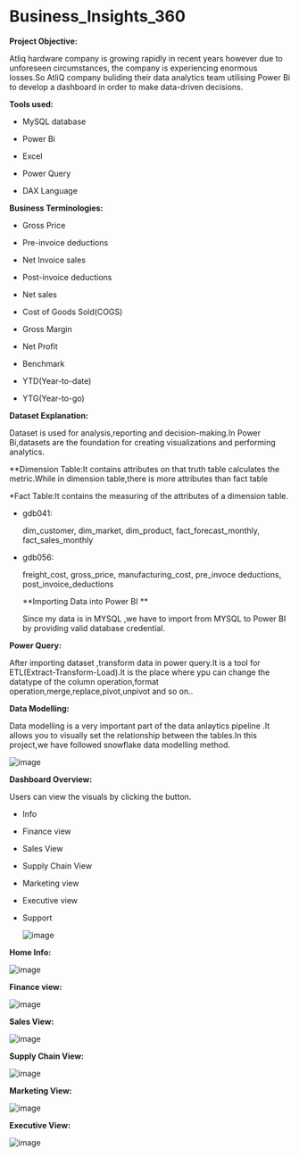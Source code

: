 # Business_Insights_360

**Project Objective:**

Atliq hardware company is growing rapidly in recent years however due to unforeseen circumstances, the company is experiencing enormous losses.So AtliQ company buliding their data analytics team utilising Power Bi to develop a dashboard in order to make data-driven decisions. 


**Tools used:**

- MySQL database

- Power Bi

- Excel

- Power Query

- DAX Language


**Business Terminologies:**
 
- Gross Price

 - Pre-invoice deductions

 - Net Invoice sales

 - Post-invoice deductions

-  Net sales

 - Cost of Goods Sold(COGS)
 
 - Gross Margin

 - Net Profit

 - Benchmark

 - YTD(Year-to-date)

 - YTG(Year-to-go)

 **Dataset Explanation:**

Dataset is used for analysis,reporting and decision-making.In Power Bi,datasets are the foundation for creating visualizations and performing analytics.

**Dimension Table:It contains attributes on that truth table calculates the metric.While in dimension table,there is  more attributes than fact table

*Fact Table:It contains the measuring of the attributes of a dimension table.
 
- gdb041:

   dim_customer,
   dim_market,
   dim_product,
   fact_forecast_monthly,
   fact_sales_monthly

- gdb056:

   freight_cost,
   gross_price,
   manufacturing_cost,
   pre_invoce deductions,
   post_invoice_deductions

  **Importing Data into Power BI **
   
   Since my data is in MYSQL ,we have to import from MYSQL to Power BI by providing valid database credential.

**Power Query:**

 After importing dataset ,transform data in power query.It is a tool for ETL(Extract-Transform-Load).It is the place where ypu can change the datatype  of the column operation,format 
 operation,merge,replace,pivot,unpivot and so on..

**Data Modelling:**
  
   Data modelling is a very important part of the data anlaytics pipeline .It allows you to visually set the relationship between the tables.In this project,we have followed snowflake data modelling method.
   
![image](https://github.com/user-attachments/assets/62f5e0fb-440c-46ba-a48f-2f47cbdce9e1)

   
**Dashboard Overview:**

Users can view the visuals by clicking the button.

- Info

- Finance view

- Sales View 

- Supply Chain View
 
- Marketing view

- Executive view

- Support


   ![image](https://github.com/user-attachments/assets/8f17f9e6-8f44-446d-95d7-dafd2624914b)

 **Home Info:**

  ![image](https://github.com/user-attachments/assets/c9ffb63d-94c6-4864-8f58-23654d415684)

  **Finance view:**

  ![image](https://github.com/user-attachments/assets/2ee85f6a-7725-484b-ac4c-065ba39a0e38)

  **Sales View:**
  
![image](https://github.com/user-attachments/assets/20067888-4712-4d2e-9068-83201e17dc0a)

**Supply Chain View:**

![image](https://github.com/user-attachments/assets/ee31f708-9840-4031-beed-321bc8c6cdb9)

**Marketing View:**

![image](https://github.com/user-attachments/assets/95f68ab3-a522-41d0-b234-3ae394d5e063)

**Executive View:**

![image](https://github.com/user-attachments/assets/87082b24-435b-44d8-9a17-dfe84560f802)








